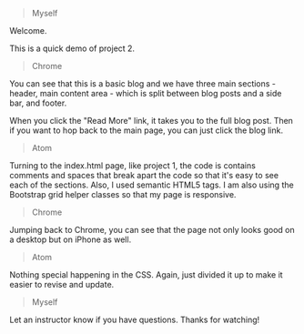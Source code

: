 > Myself

Welcome.

This is a quick demo of project 2.

> Chrome

You can see that this is a basic blog and we have three main sections - header, main content area - which is split between blog posts and a side bar, and footer.

When you click the "Read More" link, it takes you to the full blog post. Then if you want to hop back to the main page, you can just click the blog link.

> Atom

Turning to the index.html page, like project 1, the code is contains comments and spaces that break apart the code so that it's easy to see each of the sections. Also, I used semantic HTML5 tags. I am also using the Bootstrap grid helper classes so that my page is responsive.

> Chrome

Jumping back to Chrome, you can see that the page not only looks good on a desktop but on iPhone as well.

> Atom

Nothing special happening in the CSS. Again, just divided it up to make it easier to revise and update.


> Myself

Let an instructor know if you have questions. Thanks for watching!
